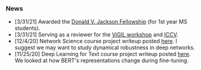 ### News
- [3/31/21] Awarded the [Donald V. Jackson Fellowship](https://www.cc.gatech.edu/awards) (for 1st year MS students).
- [3/31/21] Serving as a reviewer for the [ViGIL workshop](https://vigilworkshop.github.io/) and [ICCV](http://iccv2021.thecvf.com/home).
- [12/4/20] Network Science course project writeup posted [here](https://github.com/joel99/noised-rnn-networks/blob/master/report.pdf). I suggest we may want to study dynamical robustness in deep networks.
- [11/25/20] Deep Learning for Text course project writeup posted [here](https://github.com/joel99/bert-representations/blob/master/bert_representations.pdf). We looked at how BERT's representations change during fine-tuning.